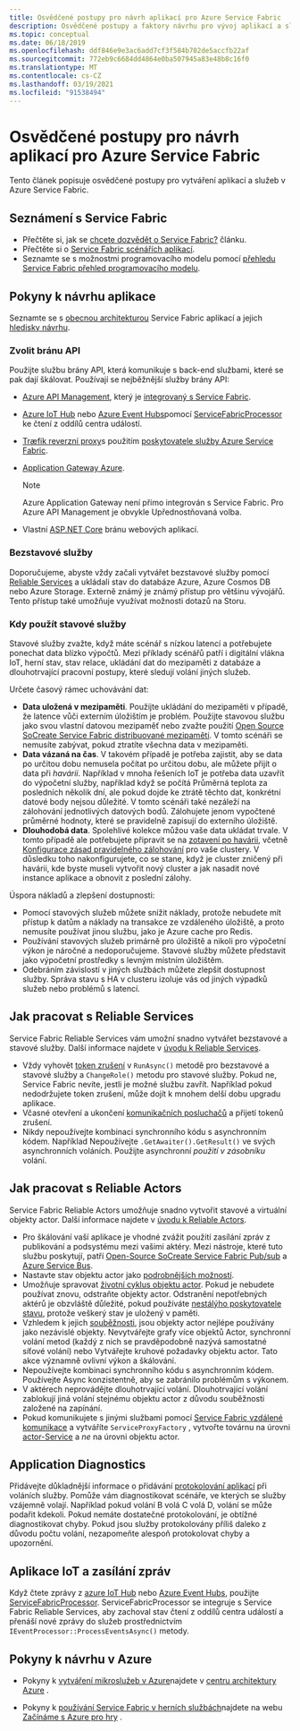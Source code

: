 ```yaml
---
title: Osvědčené postupy pro návrh aplikací pro Azure Service Fabric
description: Osvědčené postupy a faktory návrhu pro vývoj aplikací a služeb s využitím Azure Service Fabric.
ms.topic: conceptual
ms.date: 06/18/2019
ms.openlocfilehash: ddf846e9e3ac6add7cf3f584b702de5accfb22af
ms.sourcegitcommit: 772eb9c6684dd4864e0ba507945a83e48b8c16f0
ms.translationtype: MT
ms.contentlocale: cs-CZ
ms.lasthandoff: 03/19/2021
ms.locfileid: "91538494"
---
```

# <a name="azure-service-fabric-application-design-best-practices"></a>Osvědčené postupy pro návrh aplikací pro Azure Service Fabric

Tento článek popisuje osvědčené postupy pro vytváření aplikací a služeb v Azure Service Fabric.
 
## <a name="get-familiar-with-service-fabric"></a>Seznámení s Service Fabric
* Přečtěte si, jak se [chcete dozvědět o Service Fabric?](service-fabric-content-roadmap.md) článku.
* Přečtěte si o [Service Fabric scénářích aplikací](service-fabric-application-scenarios.md).
* Seznamte se s možnostmi programovacího modelu pomocí [přehledu Service Fabric přehled programovacího modelu](service-fabric-choose-framework.md).



## <a name="application-design-guidance"></a>Pokyny k návrhu aplikace
Seznamte se s [obecnou architekturou](/azure/architecture/reference-architectures/microservices/service-fabric) Service Fabric aplikací a jejich [hledisky návrhu](/azure/architecture/reference-architectures/microservices/service-fabric#design-considerations).

### <a name="choose-an-api-gateway"></a>Zvolit bránu API
Použijte službu brány API, která komunikuje s back-end službami, které se pak dají škálovat. Používají se nejběžnější služby brány API:

- [Azure API Management](./service-fabric-api-management-overview.md), který je [integrovaný s Service Fabric](./service-fabric-tutorial-deploy-api-management.md).
- [Azure IoT Hub](../iot-hub/index.yml) nebo [Azure Event Hubs](../event-hubs/index.yml)pomocí [ServiceFabricProcessor](https://github.com/Azure/azure-sdk-for-net/tree/master/sdk/eventhub/Microsoft.Azure.EventHubs.ServiceFabricProcessor) ke čtení z oddílů centra událostí.
- [Træfik reverzní proxy](https://techcommunity.microsoft.com/t5/azure-service-fabric/bg-p/Service-Fabric)s použitím [poskytovatele služby Azure Service Fabric](https://docs.traefik.io/v1.6/configuration/backends/servicefabric/).
- [Application Gateway Azure](../application-gateway/index.yml).

   > [!NOTE] 
   > Azure Application Gateway není přímo integrován s Service Fabric. Pro Azure API Management je obvykle Upřednostňovaná volba.
- Vlastní [ASP.NET Core](./service-fabric-reliable-services-communication-aspnetcore.md) bránu webových aplikací.

### <a name="stateless-services"></a>Bezstavové služby
Doporučujeme, abyste vždy začali vytvářet bezstavové služby pomocí [Reliable Services](./service-fabric-reliable-services-introduction.md) a ukládali stav do databáze Azure, Azure Cosmos DB nebo Azure Storage. Externě známý je známý přístup pro většinu vývojářů. Tento přístup také umožňuje využívat možnosti dotazů na Storu.  

### <a name="when-to-use-stateful-services"></a>Kdy použít stavové služby
Stavové služby zvažte, když máte scénář s nízkou latencí a potřebujete ponechat data blízko výpočtů. Mezi příklady scénářů patří i digitální vlákna IoT, herní stav, stav relace, ukládání dat do mezipaměti z databáze a dlouhotrvající pracovní postupy, které sledují volání jiných služeb.

Určete časový rámec uchovávání dat:

- **Data uložená v mezipaměti**. Použijte ukládání do mezipaměti v případě, že latence vůči externím úložištím je problém. Použijte stavovou službu jako svou vlastní datovou mezipaměť nebo zvažte použití [Open Source SoCreate Service Fabric distribuované mezipaměti](https://github.com/SoCreate/service-fabric-distributed-cache). V tomto scénáři se nemusíte zabývat, pokud ztratíte všechna data v mezipaměti.
- **Data vázaná na čas**. V takovém případě je potřeba zajistit, aby se data po určitou dobu nemusela počítat po určitou dobu, ale můžete přijít o data při *havárii*. Například v mnoha řešeních IoT je potřeba data uzavřít do výpočetní služby, například když se počítá Průměrná teplota za posledních několik dní, ale pokud dojde ke ztrátě těchto dat, konkrétní datové body nejsou důležité. V tomto scénáři také nezáleží na zálohování jednotlivých datových bodů. Zálohujete jenom vypočtené průměrné hodnoty, které se pravidelně zapisují do externího úložiště.  
- **Dlouhodobá data**. Spolehlivé kolekce můžou vaše data ukládat trvale. V tomto případě ale potřebujete připravit se na [zotavení po havárii](./service-fabric-disaster-recovery.md), včetně [Konfigurace zásad pravidelného zálohování](./service-fabric-backuprestoreservice-configure-periodic-backup.md) pro vaše clustery. V důsledku toho nakonfigurujete, co se stane, když je cluster zničený při havárii, kde byste museli vytvořit nový cluster a jak nasadit nové instance aplikace a obnovit z poslední zálohy.

Úspora nákladů a zlepšení dostupnosti:
- Pomocí stavových služeb můžete snížit náklady, protože nebudete mít přístup k datům a náklady na transakce ze vzdáleného úložiště, a proto nemusíte používat jinou službu, jako je Azure cache pro Redis.
- Používání stavových služeb primárně pro úložiště a nikoli pro výpočetní výkon je náročné a nedoporučujeme. Stavové služby můžete představit jako výpočetní prostředky s levným místním úložištěm.
- Odebráním závislostí v jiných službách můžete zlepšit dostupnost služby. Správa stavu s HA v clusteru izoluje vás od jiných výpadků služeb nebo problémů s latencí.

## <a name="how-to-work-with-reliable-services"></a>Jak pracovat s Reliable Services
Service Fabric Reliable Services vám umožní snadno vytvářet bezstavové a stavové služby. Další informace najdete v [úvodu k Reliable Services](./service-fabric-reliable-services-introduction.md).
- Vždy vyhovět [token zrušení](./service-fabric-reliable-services-lifecycle.md#stateful-service-primary-swaps) v `RunAsync()` metodě pro bezstavové a stavové služby a `ChangeRole()` metodu pro stavové služby. Pokud ne, Service Fabric nevíte, jestli je možné službu zavřít. Například pokud nedodržujete token zrušení, může dojít k mnohem delší dobu upgradu aplikace.
-    Včasné otevření a ukončení [komunikačních posluchačů](./service-fabric-reliable-services-communication.md) a přijetí tokenů zrušení.
-    Nikdy nepoužívejte kombinaci synchronního kódu s asynchronním kódem. Například Nepoužívejte `.GetAwaiter().GetResult()` ve svých asynchronních voláních. Použijte asynchronní *použití v zásobníku* volání.

## <a name="how-to-work-with-reliable-actors"></a>Jak pracovat s Reliable Actors
Service Fabric Reliable Actors umožňuje snadno vytvořit stavové a virtuální objekty actor. Další informace najdete v [úvodu k Reliable Actors](./service-fabric-reliable-actors-introduction.md).

- Pro škálování vaší aplikace je vhodné zvážit použití zasílání zpráv z publikování a podsystému mezi vašimi aktéry. Mezi nástroje, které tuto službu poskytují, patří [Open-Source SoCreate Service Fabric Pub/sub](https://service-fabric-pub-sub.socreate.it/) a [Azure Service Bus](/azure/service-bus/).
- Nastavte stav objektu actor jako [podrobnějších možností](./service-fabric-reliable-actors-state-management.md#best-practices).
- Umožňuje spravovat [životní cyklus objektu actor](./service-fabric-reliable-actors-state-management.md#best-practices). Pokud je nebudete používat znovu, odstraňte objekty actor. Odstranění nepotřebných aktérů je obzvláště důležité, pokud používáte [nestálýho poskytovatele stavu](./service-fabric-reliable-actors-state-management.md#state-persistence-and-replication), protože veškerý stav je uložený v paměti.
- Vzhledem k jejich [souběžnosti](./service-fabric-reliable-actors-introduction.md#concurrency), jsou objekty actor nejlépe používány jako nezávislé objekty. Nevytvářejte grafy více objektů Actor, synchronní volání metod (každý z nich se pravděpodobně nazývá samostatné síťové volání) nebo Vytvářejte kruhové požadavky objektu actor. Tato akce významně ovlivní výkon a škálování.
- Nepoužívejte kombinaci synchronního kódu s asynchronním kódem. Používejte Async konzistentně, aby se zabránilo problémům s výkonem.
- V aktérech neprovádějte dlouhotrvající volání. Dlouhotrvající volání zablokují jiná volání stejnému objektu actor z důvodu souběžnosti založené na zapínání.
- Pokud komunikujete s jinými službami pomocí [Service Fabric vzdálené komunikace](./service-fabric-reliable-services-communication-remoting.md) a vytváříte `ServiceProxyFactory` , vytvořte továrnu na úrovni [actor-Service](./service-fabric-reliable-actors-using.md) a *ne* na úrovni objektu actor.


## <a name="application-diagnostics"></a>Application Diagnostics
Přidávejte důkladnější informace o přidávání [protokolování aplikací](./service-fabric-diagnostics-event-generation-app.md) při voláních služby. Pomůže vám diagnostikovat scénáře, ve kterých se služby vzájemně volají. Například pokud volání B volá C volá D, volání se může podařit kdekoli. Pokud nemáte dostatečné protokolování, je obtížné diagnostikovat chyby. Pokud jsou služby protokolovány příliš daleko z důvodu počtu volání, nezapomeňte alespoň protokolovat chyby a upozornění.

## <a name="iot-and-messaging-applications"></a>Aplikace IoT a zasílání zpráv
Když čtete zprávy z [azure IoT Hub](../iot-hub/index.yml) nebo [Azure Event Hubs](../event-hubs/index.yml), použijte  [ServiceFabricProcessor](https://github.com/Azure/azure-event-hubs/tree/master/samples/DotNet/Microsoft.Azure.EventHubs/ServiceFabricProcessor). ServiceFabricProcessor se integruje s Service Fabric Reliable Services, aby zachoval stav čtení z oddílů centra událostí a přenáší nové zprávy do služeb prostřednictvím `IEventProcessor::ProcessEventsAsync()` metody.


## <a name="design-guidance-on-azure"></a>Pokyny k návrhu v Azure
* Pokyny k [vytváření mikroslužeb v Azure](/azure/architecture/microservices/)najdete v [centru architektury Azure](/azure/architecture/microservices/) .

* Pokyny k [používání Service Fabric v herních službách](/gaming/azure/reference-architectures/multiplayer-synchronous-sf)najdete na webu [Začínáme s Azure pro hry](/gaming/azure/) .
